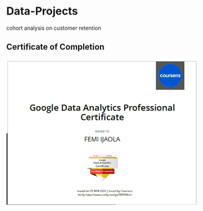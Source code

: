 # Data-Projects
cohort analysis on customer retention

## Certificate of Completion

![Certificate of Completion](./data_cert.jpg)
